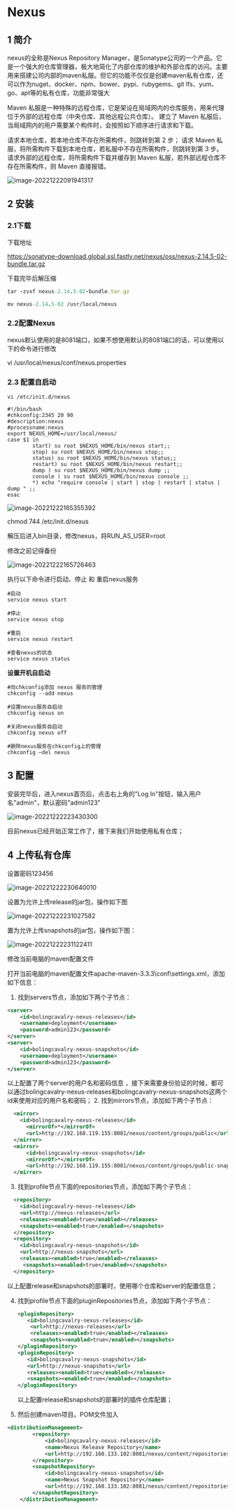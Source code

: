 # Nexus

## 1 简介

nexus的全称是Nexus Repository Manager，是Sonatype公司的一个产品。它是一个强大的仓库管理器，极大地简化了内部仓库的维护和外部仓库的访问。主要用来搭建公司内部的maven私服。但它的功能不仅仅是创建maven私有仓库，还可以作为nuget、docker、npm、bower、pypi、rubygems、git lfs、yum、go、apt等的私有仓库，功能非常强大

Maven 私服是一种特殊的远程仓库，它是架设在局域网内的仓库服务，用来代理位于外部的远程仓库（中央仓库、其他远程公共仓库）。
建立了 Maven 私服后，当局域网内的用户需要某个构件时，会按照如下顺序进行请求和下载。

请求本地仓库，若本地仓库不存在所需构件，则跳转到第 2 步；
请求 Maven 私服，将所需构件下载到本地仓库，若私服中不存在所需构件，则跳转到第 3 步。
请求外部的远程仓库，将所需构件下载并缓存到 Maven 私服，若外部远程仓库不存在所需构件，则 Maven 直接报错。

![image-20221222091941317](https://jiangteddy.oss-cn-shanghai.aliyuncs.com/img2/202212220919512.png)

## 2 安装

### 2.1下载

下载地址

https://sonatype-download.global.ssl.fastly.net/nexus/oss/nexus-2.14.5-02-bundle.tar.gz

下载完毕后解压缩

```ruby
tar -zvxf nexus-2.14.5-02-bundle.tar.gz
```

```ruby
mv nexus-2.14.5-02 /usr/local/nexus
```

### 2.2配置Nexus

 nexus默认使用的是8081端口，如果不想使用默认的8081端口的话，可以使用以下的命令进行修改

vi /usr/local/nexus/conf/nexus.properties 



### 2.3 配置自启动

```
vi /etc/init.d/nexus
```

```
#!/bin/bash    
#chkconfig:2345 20 90    
#description:nexus    
#processname:nexus    
export NEXUS_HOME=/usr/local/nexus/
case $1 in    
        start) su root $NEXUS_HOME/bin/nexus start;;    
        stop) su root $NEXUS_HOME/bin/nexus stop;;    
        status) su root $NEXUS_HOME/bin/nexus status;;    
        restart) su root $NEXUS_HOME/bin/nexus restart;;    
        dump ) su root $NEXUS_HOME/bin/nexus dump ;; 
        console ) su root $NEXUS_HOME/bin/nexus console ;;          
        *) echo "require console | start | stop | restart | status | dump " ;;    
esac
```

![image-20221222165355392](https://jiangteddy.oss-cn-shanghai.aliyuncs.com/img2/202212221654476.png)

chmod 744 /etc/init.d/nexus

解压后进入bin目录，修改nexus，将RUN_AS_USER=root

修改之前记得备份

![image-20221222165726463](https://jiangteddy.oss-cn-shanghai.aliyuncs.com/img2/202212221657522.png)

执行以下命令进行启动、停止 和 重启nexus服务

```
#启动
service nexus start

#停止
service nexus stop

#重启
service nexus restart

#查看nexus的状态
service nexus status
```

**设置开机自启动**

```
#向chkconfig添加 nexus 服务的管理
chkconfig --add nexus

#设置nexus服务自启动
chkconfig nexus on

#关闭nexus服务自启动
chkconfig nexus off

#删除nexus服务在chkconfig上的管理
chkconfig –del nexus
```



## 3 配置

安装完毕后，进入nexus首页后，点击右上角的"Log In"按钮，输入用户名"admin"，默认密码"admin123"

![image-20221222223430300](https://jiangteddy.oss-cn-shanghai.aliyuncs.com/img2/202212222234212.png)

目前nexus已经开始正常工作了，接下来我们开始使用私有仓库；



## 4 上传私有仓库

设置密码123456

![image-20221222230640010](https://jiangteddy.oss-cn-shanghai.aliyuncs.com/img2/202212222306069.png)

设置为允许上传release的jar包，操作如下图

![image-20221222231027582](https://jiangteddy.oss-cn-shanghai.aliyuncs.com/img2/202212222310665.png)

置为允许上传snapshots的jar包，操作如下图：

![image-20221222231122411](https://jiangteddy.oss-cn-shanghai.aliyuncs.com/img2/202212222311494.png)



修改当前电脑的maven配置文件

打开当前电脑的maven配置文件apache-maven-3.3.3\conf\settings.xml，添加如下信息：

1. 找到servers节点，添加如下两个子节点：

```xml
<server>   
	<id>bolingcavalry-nexus-releases</id>   
    <username>deployment</username>   
    <password>admin123</password>   
</server>
<server>   
	<id>bolingcavalry-nexus-snapshots</id>   
    <username>deployment</username>   
    <password>admin123</password>   
</server>
```

以上配置了两个server的用户名和密码信息 ，接下来需要身份验证的时候，都可以通过bolingcavalry-nexus-releases和bolingcavalry-nexus-snapshots这两个id来使用对应的用户名和密码；
2. 找到mirrors节点，添加如下两个子节点：

```xml
  <mirror>     
  	<id>bolingcavalry-nexus-releases</id>     
      <mirrorOf>*</mirrorOf>     
      <url>http://192.168.119.155:8081/nexus/content/groups/public</url>     
  </mirror>    
  <mirror>     
      <id>bolingcavalry-nexus-snapshots</id>     
      <mirrorOf>*</mirrorOf>     
      <url>http://192.168.119.155:8081/nexus/content/groups/public-snapshots</url>     
  </mirror>     
```

3.  找到profile节点下面的repositories节点，添加如下两个子节点：

```xml
  <repository>  
    <id>bolingcavalry-nexus-releases</id>  
    <url>http://nexus-releases</url>  
    <releases><enabled>true</enabled></releases>  
    <snapshots><enabled>true</enabled></snapshots>
  </repository>
  <repository>  
    <id>bolingcavalry-nexus-snapshots</id>  
    <url>http://nexus-snapshots</url>  
    <releases><enabled>true</enabled></releases>  
     <snapshots><enabled>true</enabled></snapshots>  
  </repository>
```

  以上配置release和snapshots的部署时，使用哪个仓库和server的配置信息；

  4. 找到profile节点下面的pluginRepositories节点，添加如下两个子节点：

     ```xml
     <pluginRepository>  
     	<id>bolingcavalry-nexus-releases</id>  
         <url>http://nexus-releases</url>  
         <releases><enabled>true</enabled></releases>  
         <snapshots><enabled>true</enabled></snapshots>  
     </pluginRepository>  
     <pluginRepository>  
     	<id>bolingcavalry-nexus-snapshots</id>  
     	<url>http://nexus-snapshots</url>  
     	<releases><enabled>true</enabled></releases>  
     	<snapshots><enabled>true</enabled></snapshots>  
     </pluginRepository>
     ```

     以上配置release和snapshots的部署时的插件仓库配置；

  5. 然后创建maven项目。POM文件加入


```xml
<distributionManagement>
        <repository>
            <id>bolingcavalry-nexus-releases</id>
            <name>Nexus Release Repository</name>
            <url>http://192.168.133.102:8081/nexus/content/repositories/releases</url>
        </repository>
        <snapshotRepository>
            <id>bolingcavalry-nexus-snapshots</id>
            <name>Nexus Snapshot Repository</name>
            <url>http://192.168.133.102:8081/nexus/content/repositories/snapshots</url>
        </snapshotRepository>
    </distributionManagement>
```

